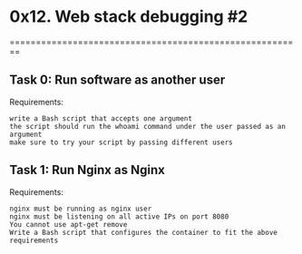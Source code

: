 # 0x12. Web stack debugging #2
========================================================

## Task 0: Run software as another user 
Requirements:

    write a Bash script that accepts one argument
    the script should run the whoami command under the user passed as an argument
    make sure to try your script by passing different users

## Task 1: Run Nginx as Nginx
Requirements:

    nginx must be running as nginx user
    nginx must be listening on all active IPs on port 8080
    You cannot use apt-get remove
    Write a Bash script that configures the container to fit the above requirements

